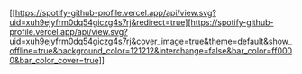 [[https://spotify-github-profile.vercel.app/api/view.svg?uid=xuh9ejyfrm0dq54giczg4s7rj&redirect=true][https://spotify-github-profile.vercel.app/api/view.svg?uid=xuh9ejyfrm0dq54giczg4s7rj&cover_image=true&theme=default&show_offline=true&background_color=121212&interchange=false&bar_color=ff0000&bar_color_cover=true]]
